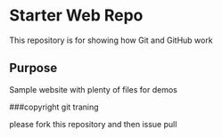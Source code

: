 # Starter Web Repo

This repository is for showing how Git and GitHub work

## Purpose

Sample website with plenty of files for demos

###copyright
git traning

please fork this repository and then issue pull